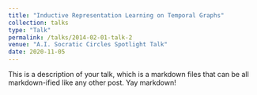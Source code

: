 ```yaml
---
title: "Inductive Representation Learning on Temporal Graphs"
collection: talks
type: "Talk"
permalink: /talks/2014-02-01-talk-2
venue: "A.I. Socratic Circles Spotlight Talk"
date: 2020-11-05
---
```




This is a description of your talk, which is a markdown files that can be all markdown-ified like any other post. Yay markdown!
